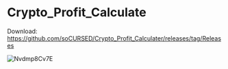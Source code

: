 # Crypto_Profit_Calculate
 
 
 Download:
https://github.com/soCURSED/Crypto_Profit_Calculater/releases/tag/Releases

![Nvdmp8Cv7E](https://user-images.githubusercontent.com/45186916/158003117-7c1e0462-cd2d-4b8b-995c-9f5eb94e5058.png)
